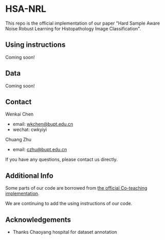 # HSA-NRL
This repo is the official implementation of our paper "Hard Sample Aware Noise Robust Learning for Histopathology Image Classification".

## Using instructions
Coming soon!

## Data
Coming soon!

## Contact

Wenkai Chen
- email: wkchen@bupt.edu.cn
- wechat: cwkyiyi

Chuang Zhu
- email: czhu@bupt.edu.cn

If you have any questions, please contact us directly.

## Additional Info
Some parts of our code are borrowed from [the official Co-teaching implementation](https://github.com/IsaacChanghau/CoTeaching).

We are continuing to add the using instructions of our code.

## Acknowledgements
- Thanks Chaoyang hospital for dataset annotation
